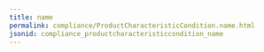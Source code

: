 ```yaml
---
title: name
permalink: compliance/ProductCharacteristicCondition.name.html
jsonid: compliance_productcharacteristiccondition_name
---
```

